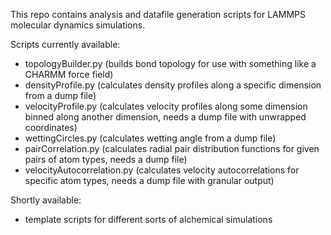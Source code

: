 This repo contains analysis and datafile generation scripts for LAMMPS molecular dynamics simulations.

Scripts currently available:
- topologyBuilder.py (builds bond topology for use with something like a CHARMM force field)
- densityProfile.py (calculates density profiles along a specific dimension from a dump file)
- velocityProfile.py (calculates velocity profiles along some dimension binned along another dimension, needs a dump file with unwrapped coordinates)
- wettingCircles.py (calculates wetting angle from a dump file)
- pairCorrelation.py (calculates radial pair distribution functions for given pairs of atom types, needs a dump file)
- velocityAutocorrelation.py (calculates velocity autocorrelations for specific atom types, needs a dump file with granular output)


Shortly available:
- template scripts for different sorts of alchemical simulations
 
